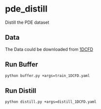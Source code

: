 # pde_distill
Distill the PDE dataset


## Data

The Data could be downloaded from [1DCFD](https://darus.uni-stuttgart.de/file.xhtml?fileId=164672&version=8.0)


## Run Buffer 
```bash
python buffer.py +args=train_1DCFD.yaml
```

## Run Distill 
```bash
python distill.py +args=distill_1DCFD.yaml
```